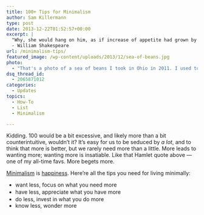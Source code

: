 ```yaml
---
title: 100+ Tips for Minimalism
author: Sam Killermann
type: post
date: 2013-12-22T01:52:57+00:00
excerpt: |
  "Why, she would hang on him, as if increase of appetite had grown by what it fed on."
  - William Shakespeare
url: /minimalism-tips/
featured_image: /wp-content/uploads/2013/12/sea-of-beans.jpg
photo:
  - "That's a photo of a sea of beans I took in Ohio in 2011. I used to sit on the shore on breezy days and watch the waves ripple through."
dsq_thread_id:
  - 2065871012
categories:
  - Updates
topics:
  - How-To
  - List
  - Minimalism

---
```

Kidding. 100 would be a bit excessive, and likely more than a bit counterintuitive, wouldn&#8217;t it? It&#8217;s easy for us to be seduced by _a lot_, and to think that more is better, but we rarely need more than a little. More leads to wanting more; wanting more is insatiable. Like that Hamlet quote above &#8212; one of my all-time favs. More begets more.

[Minimalism][1] is [happiness][2]. Here&#8217;re all the tips you need for living minimally:

  * want less, focus on what you need more
  * <span style="line-height: 1.5em;">have less, appreciate what you have more</span>
  * do less, invest in what you do more
  * know less, wonder more

 [1]: /minimalism-story/ "My Minimalism Story"
 [2]: /happiness/ "The 3 Ingredients to a Happy Existence"